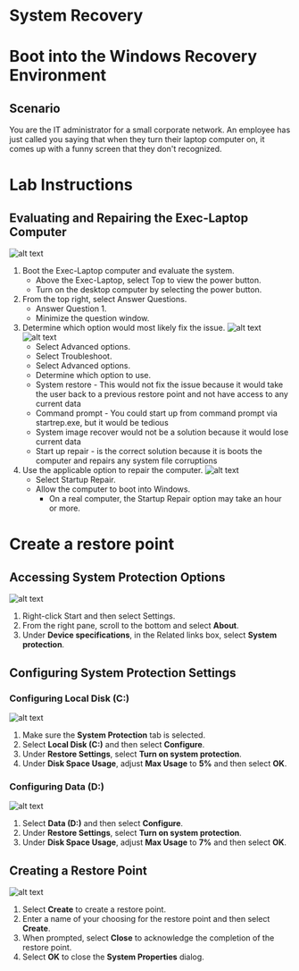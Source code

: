 <h1>System Recovery</h1>



<h1>Boot into the Windows Recovery Environment</h1>

## Scenario
You are the IT administrator for a small corporate network. An employee has just called you saying that when they turn their laptop computer on, it comes up with a funny screen that they don't recognized.

# Lab Instructions

## Evaluating and Repairing the Exec-Laptop Computer

![alt text](image-6.png)

1. Boot the Exec-Laptop computer and evaluate the system.
    - Above the Exec-Laptop, select Top to view the power button.
    - Turn on the desktop computer by selecting the power button.
2. From the top right, select Answer Questions.
    - Answer Question 1.
    - Minimize the question window.
3. Determine which option would most likely fix the issue.
![alt text](image-7.png)
![alt text](image-8.png)
    - Select Advanced options.
    - Select Troubleshoot.
    - Select Advanced options.
    - Determine which option to use.
    - System restore - This would not fix the issue because it would take the user back to a previous restore point and not have access to any current data
    - Command prompt - You could start up from command prompt via startrep.exe, but it would be tedious
    - System image recover would not be a solution because it would lose current data
    - Start up repair - is the correct solution because it is boots the computer and repairs any system file corruptions
4. Use the applicable option to repair the computer.
![alt text](image-9.png)
    - Select Startup Repair.
    - Allow the computer to boot into Windows.
        - On a real computer, the Startup Repair option may take an hour or more.


<h1>Create a restore point</h1>



## Accessing System Protection Options

![alt text](image-49.png)

1. Right-click Start and then select Settings.
2. From the right pane, scroll to the bottom and select **About**.
3. Under **Device specifications**, in the Related links box, select **System protection**.

## Configuring System Protection Settings

### Configuring Local Disk (C:)

![alt text](image-50.png)

1. Make sure the **System Protection** tab is selected.
2. Select **Local Disk (C:)** and then select **Configure**.
3. Under **Restore Settings**, select **Turn on system protection**.
4. Under **Disk Space Usage**, adjust **Max Usage** to **5%** and then select **OK**.

### Configuring Data (D:)

![alt text](image-51.png)

1. Select **Data (D:)** and then select **Configure**.
2. Under **Restore Settings**, select **Turn on system protection**.
3. Under **Disk Space Usage**, adjust **Max Usage** to **7%** and then select **OK**.

## Creating a Restore Point
![alt text](image-52.png)
1. Select **Create** to create a restore point.
2. Enter a name of your choosing for the restore point and then select **Create**.
3. When prompted, select **Close** to acknowledge the completion of the restore point.
4. Select **OK** to close the **System Properties** dialog.
